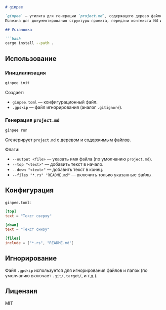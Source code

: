 ```markdown
# ginpee

`ginpee` — утилита для генерации `project.md`, содержащего дерево файлов и их содержимое.  
Полезна для документирования структуры проекта, передачи контекста ИИ или коллегам.

## Установка

```bash
cargo install --path .
```

## Использование

### Инициализация

```bash
ginpee init
```

Создаёт:

- `ginpee.toml` — конфигурационный файл.
- `.gpskip` — файл игнорирования (аналог `.gitignore`).

### Генерация `project.md`

```bash
ginpee run
```

Сгенерирует `project.md` с деревом и содержимым файлов.

Флаги:

- `--output <file>` — указать имя файла (по умолчанию `project.md`).
- `--top "<text>"` — добавить текст в начало.
- `--down "<text>"` — добавить текст в конец.
- `--files "*.rs" "README.md"` — включить только указанные файлы.

## Конфигурация

`ginpee.toml`:

```toml
[top]
text = "Текст сверху"

[down]
text = "Текст снизу"

[files]
include = ["*.rs", "README.md"]
```

## Игнорирование

Файл `.gpskip` используется для игнорирования файлов и папок (по умолчанию включает `.git/`, `target/`, и т.д.).

## Лицензия

MIT
```
